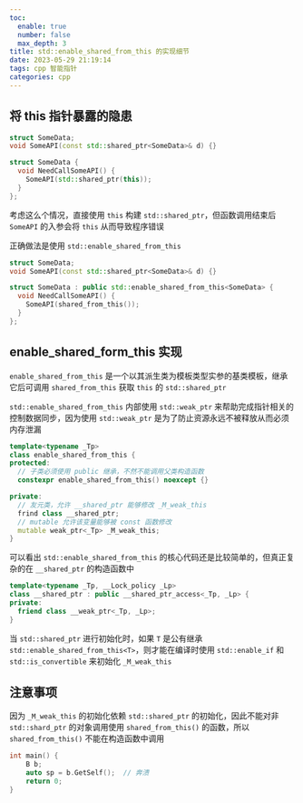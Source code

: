 ```yaml
---
toc:
  enable: true
  number: false
  max_depth: 3
title: std::enable_shared_from_this 的实现细节
date: 2023-05-29 21:19:14
tags: cpp 智能指针
categories: cpp
---
```


## 将 this 指针暴露的隐患

```cpp
struct SomeData;
void SomeAPI(const std::shared_ptr<SomeData>& d) {}

struct SomeData {
  void NeedCallSomeAPI() {
	SomeAPI(std::shared_ptr(this));
  }
};
```

考虑这么个情况，直接使用 `this` 构建 `std::shared_ptr`，但函数调用结束后 `SomeAPI` 的入参会将 `this` 从而导致程序错误

正确做法是使用 `std::enable_shared_from_this`

```cpp
struct SomeData;
void SomeAPI(const std::shared_ptr<SomeData>& d) {}

struct SomeData : public std::enable_shared_from_this<SomeData> {
  void NeedCallSomeAPI() {
	SomeAPI(shared_from_this());
  }
};
```

## enable_shared_form_this 实现

`enable_shared_from_this` 是一个以其派生类为模板类型实参的基类模板，继承它后可调用 `shared_from_this` 获取 `this` 的 `std::shared_ptr`

`std::enable_shared_from_this` 内部使用 `std::weak_ptr` 来帮助完成指针相关的控制数据同步，因为使用 `std::weak_ptr` 是为了防止资源永远不被释放从而必须内存泄漏

```cpp
template<typename _Tp>
class enable_shared_from_this {
protected:
  // 子类必须使用 public 继承，不然不能调用父类构造函数
  constexpr enable_shared_from_this() noexcept {}

private:
  // 友元类，允许 __shared_ptr 能够修改 _M_weak_this
  frind class __shared_ptr;
  // mutable 允许该变量能够被 const 函数修改
  mutable weak_ptr<_Tp> _M_weak_this;
}
```

可以看出 `std::enable_shared_from_this` 的核心代码还是比较简单的，但真正复杂的在 `__shared_ptr` 的构造函数中

```cpp
template<typename _Tp, __Lock_policy _Lp>
class __shared_ptr : public __shared_ptr_access<_Tp, _Lp> {
private:
  friend class __weak_ptr<_Tp, _Lp>;
}
```

当 `std::shared_ptr` 进行初始化时，如果 `T` 是公有继承 `std::enable_shared_from_this<T>`，则才能在编译时使用 `std::enable_if` 和 `std::is_convertible` 来初始化 `_M_weak_this`

## 注意事项

因为 `_M_weak_this` 的初始化依赖 `std::shared_ptr` 的初始化，因此不能对非 `std::shard_ptr` 的对象调用使用 `shared_from_this()` 的函数，所以 `shared_from_this()` 不能在构造函数中调用

```cpp
int main() {
	B b;
	auto sp = b.GetSelf();  // 奔溃
	return 0;
}
```